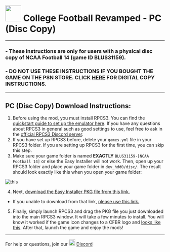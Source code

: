 # <img width="50" src="https://i.redd.it/g5476jkjqgh31.jpg"> College Football Revamped - PC (Disc Copy)

---------
### - These instructions are only for users with a physical disc copy of NCAA Football 14 (game ID BLUS31159). 
### - DO NOT USE THESE INSTRUCTIONS IF YOU BOUGHT THE GAME ON THE PSN STORE. CLICK [HERE](https://github.com/cfbrevamped/CFBR-Easy-Installer/blob/master/PC/digital.md) FOR DIGITAL COPY INSTRUCTIONS.
---------


## PC (Disc Copy) Download Instructions:
1) Before using the mod, you must install RPCS3. You can find the [quickstart guide to set up the emulator here](https://rpcs3.net/quickstart). If you have any questions about RPCS3 in general such as good settings to use, feel free to ask in the [official RPCS3 Discord server](https://discord.com/invite/Af7H9yp).
2) If you have set up RPCS3 before, delete your `games.yml` file in your RPCS3 folder. If you are setting up RPCS3 for the first time, you can skip this step.
3) Make sure your game folder is named **EXACTLY** `BLUS31159-[NCAA Football 14]` or else the Easy Installer will not work. Then, open up your RPCS3 folder and place your game folder in `dev_hdd0/disc/`. The result should look exactly like this when you open your game folder:

![this](https://i.imgur.com/cJrOFcx.png)

4) Next, [download the Easy Installer PKG file from this link.](https://bit.ly/2ZYrMTh)
  - If you unable to download from that link, [please use this link.](https://bit.ly/2RMLjBJ)
  
5) Finally, simply launch RPCS3 and drag the PKG file you just downloaded into the main RPCS3 window. It will take a few minutes to install. You will know it worked if the game icon changes to a CFBR logo and [looks like this](https://i.imgur.com/JGcJmNB.png). After that, launch the game and enjoy the mods!

---------
For help or questions, join our <img width="20" src="https://logo-logos.com/wp-content/uploads/2018/03/Discord_icon.png"> [Discord](https://discord.com/invite/cfbr)

